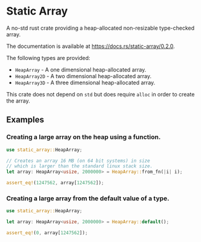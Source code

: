 # Static Array
A no-std rust crate providing a heap-allocated non-resizable type-checked array.

The documentation is available at <https://docs.rs/static-array/0.2.0>.

The following types are provided:
- `HeapArray` - A one dimensional heap-allocated array.
- `HeapArray2D` - A two dimensional heap-allocated array.
- `HeapArray3D` - A three dimensional heap-allocated array.

This crate does not depend on `std` but does require `alloc` in order to create the array.

## Examples
### Creating a large array on the heap using a function.

```rust
use static_array::HeapArray;

// Creates an array 16 MB (on 64 bit systems) in size
// which is larger than the standard linux stack size.
let array: HeapArray<usize, 2000000> = HeapArray::from_fn(|i| i);

assert_eq!(1247562, array[1247562]);
```

### Creating a large array from the default value of a type.

```rust
use static_array::HeapArray;

let array: HeapArray<usize, 2000000> = HeapArray::default();

assert_eq!(0, array[1247562]);
```

